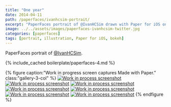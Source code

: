 ```yaml
---
title: "One year"
date: 2014-04-11
path: /paperfaces/ivanhcsim-portrait/
excerpt: "PaperFaces portrait of @IvanHCSim drawn with Paper for iOS on an iPad."
image: ../../assets/images/paperfaces-ivanhcsim-twitter.jpg
categories: [paperfaces]
tags: [portrait, illustration, Paper for iOS, bokeh]
---
```


PaperFaces portrait of [@IvanHCSim](https://twitter.com/IvanHCSim).

{% include_cached boilerplate/paperfaces-4.md %}

{% figure caption:"Work in progress screen captures Made with Paper." class:"gallery-3-col" %}
[![Work in process screenshot](../../assets/images/paperfaces-ivanhcsim-process-1-600.jpg)](../../assets/images/paperfaces-ivanhcsim-process-1-lg.jpg)
[![Work in process screenshot](../../assets/images/paperfaces-ivanhcsim-process-2-600.jpg)](../../assets/images/paperfaces-ivanhcsim-process-2-lg.jpg)
[![Work in process screenshot](../../assets/images/paperfaces-ivanhcsim-process-3-600.jpg)](../../assets/images/paperfaces-ivanhcsim-process-3-lg.jpg)
[![Work in process screenshot](../../assets/images/paperfaces-ivanhcsim-process-4-600.jpg)](../../assets/images/paperfaces-ivanhcsim-process-4-lg.jpg)
[![Work in process screenshot](../../assets/images/paperfaces-ivanhcsim-process-5-600.jpg)](../../assets/images/paperfaces-ivanhcsim-process-5-lg.jpg)
[![Work in process screenshot](../../assets/images/paperfaces-ivanhcsim-process-6-600.jpg)](../../assets/images/paperfaces-ivanhcsim-process-6-lg.jpg)
[![Work in process screenshot](../../assets/images/paperfaces-ivanhcsim-process-7-600.jpg)](../../assets/images/paperfaces-ivanhcsim-process-7-lg.jpg)
{% endfigure %}
